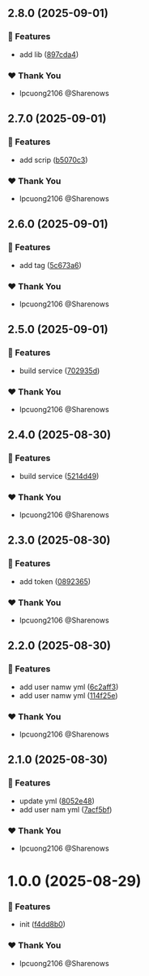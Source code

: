 ## 2.8.0 (2025-09-01)

### 🚀 Features

- add lib ([897cda4](https://github.com/lpcuong2106/ngx-build-seo/commit/897cda4))

### ❤️ Thank You

- lpcuong2106 @Sharenows

## 2.7.0 (2025-09-01)

### 🚀 Features

- add scrip ([b5070c3](https://github.com/lpcuong2106/ngx-build-seo/commit/b5070c3))

### ❤️ Thank You

- lpcuong2106 @Sharenows

## 2.6.0 (2025-09-01)

### 🚀 Features

- add tag ([5c673a6](https://github.com/lpcuong2106/ngx-build-seo/commit/5c673a6))

### ❤️ Thank You

- lpcuong2106 @Sharenows

## 2.5.0 (2025-09-01)

### 🚀 Features

- build service ([702935d](https://github.com/lpcuong2106/ngx-build-seo/commit/702935d))

### ❤️ Thank You

- lpcuong2106 @Sharenows

## 2.4.0 (2025-08-30)

### 🚀 Features

- build service ([5214d49](https://github.com/lpcuong2106/ngx-build-seo/commit/5214d49))

### ❤️ Thank You

- lpcuong2106 @Sharenows

## 2.3.0 (2025-08-30)

### 🚀 Features

- add token ([0892365](https://github.com/lpcuong2106/ngx-build-seo/commit/0892365))

### ❤️ Thank You

- lpcuong2106 @Sharenows

## 2.2.0 (2025-08-30)

### 🚀 Features

- add user namw yml ([6c2aff3](https://github.com/lpcuong2106/ngx-build-seo/commit/6c2aff3))
- add user namw yml ([114f25e](https://github.com/lpcuong2106/ngx-build-seo/commit/114f25e))

### ❤️ Thank You

- lpcuong2106 @Sharenows

## 2.1.0 (2025-08-30)

### 🚀 Features

- update yml ([8052e48](https://github.com/lpcuong2106/ngx-build-seo/commit/8052e48))
- add user nam yml ([7acf5bf](https://github.com/lpcuong2106/ngx-build-seo/commit/7acf5bf))

### ❤️ Thank You

- lpcuong2106 @Sharenows

# 1.0.0 (2025-08-29)

### 🚀 Features

- init ([f4dd8b0](https://github.com/lpcuong2106/ngx-build-seo/commit/f4dd8b0))

### ❤️ Thank You

- lpcuong2106 @Sharenows